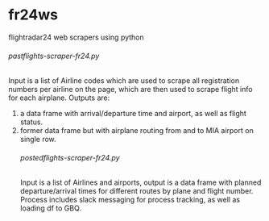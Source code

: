 # fr24ws
flightradar24 web scrapers using python


<h6>pastflights-scraper-fr24.py</h6>
Input is a list of Airline codes which are used to scrape all registration numbers per airline on the page, which are then used to scrape flight info for each airplane. 
Outputs are: 
  <ol>
  <li>a data frame with arrival/departure time and airport, as well as flight status.</li>
  <li>former data frame but with airplane routing from and to MIA airport on single row.</li> 

<h6>postedflights-scraper-fr24.py</h6>
Input is a list of Airlines and airports, output is a data frame with planned departure/arrival times for different routes by plane and flight number. 
Process includes slack messaging for process tracking, as well as loading df to GBQ.
